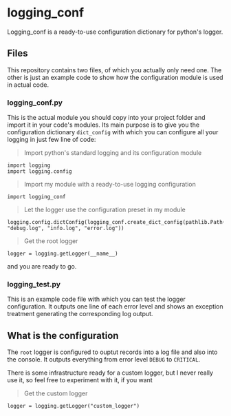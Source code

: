 # logging_conf
Logging_conf is a ready-to-use configuration dictionary for python's logger.

## Files
This repository contains two files, of which you actually only need one. The other is just an example code to show how the configuration module is used in actual code.

### logging_conf.py
This is the actual module you should copy into your project folder and import it in your code's modules. Its main purpose is to give you the configuration dictionary `dict_config` with which you can configure all your logging in just few line of code:

> Import python's standard logging and its configuration module
```
import logging
import logging.config
```

> Import my module with a ready-to-use logging configuration
```
import logging_conf
```

> Let the logger use the configuration preset in my module
```
logging.config.dictConfig(logging_conf.create_dict_config(pathlib.Path("."), "debug.log", "info.log", "error.log"))
```

> Get the root logger
```
logger = logging.getLogger(__name__)
```

and you are ready to go.

### logging_test.py
This is an example code file with which you can test the logger configuration. It outputs one line of each error level and shows an exception treatment generating the corresponding log output.

## What is the configuration
The `root` logger is configured to ouptut records into a log file and also into the console. It outputs everything from error level `DEBUG` to `CRITICAL`.

There is some infrastructure ready for a custom logger, but I never really use it, so feel free to experiment with it, if you want

> Get the custom logger
```
logger = logging.getLogger("custom_logger")
```
